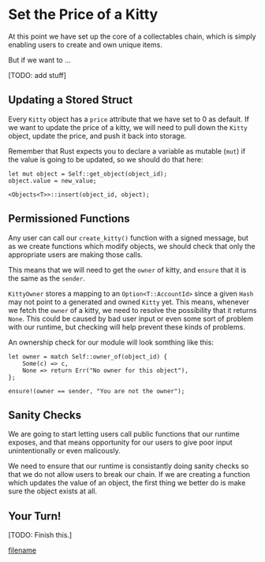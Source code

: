 Set the Price of a Kitty
===

At this point we have set up the core of a collectables chain, which is simply enabling users to create and own unique items.

But if we want to ...

[TODO: add stuff]

## Updating a Stored Struct

Every `Kitty` object has a `price` attribute that we have set to 0 as default. If we want to update the price of a kitty, we will need to pull down the `Kitty` object, update the price, and push it back into storage.

Remember that Rust expects you to declare a variable as mutable (`mut`) if the value is going to be updated, so we should do that here:

```
let mut object = Self::get_object(object_id);
object.value = new_value;

<Objects<T>>::insert(object_id, object);
```

## Permissioned Functions

Any user can call our `create_kitty()` function with a signed message, but as we create functions which modify objects, we should check that only the appropriate users are making those calls.

This means that we will need to get the `owner` of kitty, and `ensure` that it is the same as the `sender`.

`KittyOwner` stores a mapping to an `Option<T::AccountId>` since a given `Hash` may not point to a generated and owned `Kitty` yet. This means, whenever we fetch the `owner` of a kitty, we need to resolve the possibility that it returns `None`. This could be caused by bad user input or even some sort of problem with our runtime, but checking will help prevent these kinds of problems.

An ownership check for our module will look somthing like this:

```
let owner = match Self::owner_of(object_id) {
    Some(c) => c,
    None => return Err("No owner for this object"),
};

ensure!(owner == sender, "You are not the owner");
```

## Sanity Checks

We are going to start letting users call public functions that our runtime exposes, and that means opportunity for our users to give poor input unintentionally or even malicously.

We need to ensure that our runtime is consistantly doing sanity checks so that we do not allow users to break our chain. If we are creating a function which updates the value of an object, the first thing we better do is make sure the object exists at all.

## Your Turn!

[TODO: Finish this.]

[filename](./assets/3.1-template.rs ':include :type=code embed')